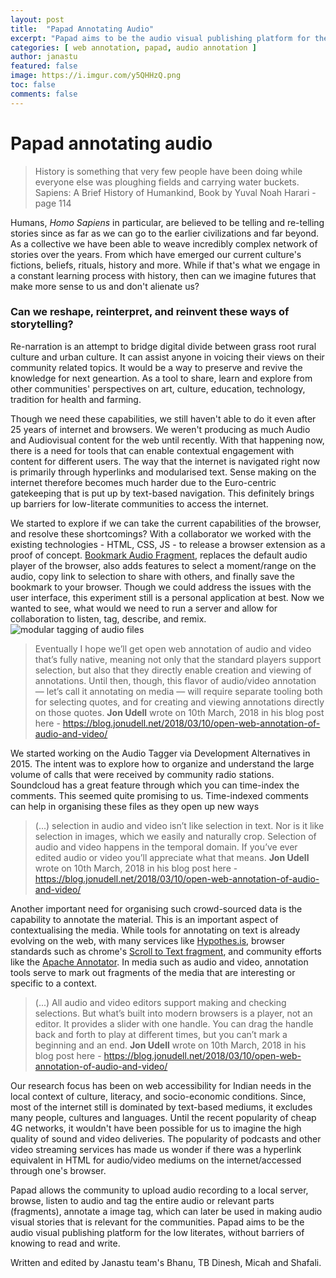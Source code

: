```yaml
---
layout: post
title:  "Papad Annotating Audio"
excerpt: "Papad aims to be the audio visual publishing platform for the low literates, without barriers of knowing to read and write."
categories: [ web annotation, papad, audio annotation ]
author: janastu
featured: false
image: https://i.imgur.com/y5QHHzQ.png
toc: false
comments: false
---
```


# Papad annotating audio

> History is something that very few people have been doing while everyone else was ploughing fields and carrying water buckets.
Sapiens: A Brief History of Humankind, Book by Yuval Noah Harari - page 114
>

Humans, *Homo Sapiens* in particular, are believed to be telling and re-telling stories since as far as we can go to the earlier civilizations and far beyond. As a collective we have been able to weave incredibly complex network of stories over the years. From which have emerged our current culture's fictions, beliefs, rituals, history and more. While if that's what we engage in a constant learning process with history, then can we imagine futures that make more sense to us and don't alienate us? 

### Can we reshape, reinterpret, and reinvent these ways of storytelling?

Re-narration is an attempt to bridge digital divide  between grass root rural culture and urban culture. It can assist anyone in voicing their views on their community related topics. It would be a way to preserve and revive the knowledge for next geneartion. As a tool to share, learn and explore from other communities' perspectives on art, culture, education, technology, tradition for health and farming.

Though we need these capabilities, we still haven't able to do it even after 25 years of internet and browsers. We weren't producing as much Audio and Audiovisual content for the web until recently. With that happening now, there is a need for tools that can enable contextual engagement with content for different users. The way that the internet is navigated right now is  primarily through hyperlinks and modularised text. Sense making on the internet therefore becomes much harder due to the Euro-centric gatekeeping that is put up by text-based navigation. This definitely brings up barriers for low-literate communities to access the internet.

We started to explore if we can take the current capabilities of the browser, and resolve these shortcomings? With a collaborator we worked with the existing technologies - HTML, CSS, JS - to  release a browser extension as a proof of concept. [Bookmark Audio Fragment](https://addons.mozilla.org/en-US/firefox/addon/bookmark-audio-fragment/), replaces the default audio player of the browser, also adds features to select a moment/range on the audio, copy link to selection to share with others, and finally save the bookmark to your browser. Though we could address the issues with the user interface, this experiment still is a personal application at best. Now we wanted to see, what would we need to run a server and allow for collaboration to listen, tag, describe, and remix.
![modular tagging of audio files](https://i.imgur.com/y5QHHzQ.png)

> Eventually I hope we’ll get open web annotation of audio and video that’s fully native, meaning not only that the standard players support selection, but also that they directly enable creation and viewing of annotations. Until then, though, this flavor of audio/video annotation — let’s call it annotating on media — will require separate tooling both for selecting quotes, and for creating and viewing annotations directly on those quotes. 
> **Jon Udell** wrote on 10th March, 2018 in his blog post here - https://blog.jonudell.net/2018/03/10/open-web-annotation-of-audio-and-video/
> 

We started working on the Audio Tagger via Development Alternatives in 2015. The intent was to explore how to organize and understand the large volume of calls that were received by community radio stations. Soundcloud has a great feature through which you can time-index the comments. This seemed quite promising to us. Time-indexed comments can help in organising these files as they open up new ways 

> (...) selection in audio and video isn’t like selection in text. Nor is it like selection in images, which we easily and naturally crop. Selection of audio and video happens in the temporal domain. If you’ve ever edited audio or video you’ll appreciate what that means.
> **Jon Udell** wrote on 10th March, 2018 in his blog post here - https://blog.jonudell.net/2018/03/10/open-web-annotation-of-audio-and-video/


Another important need for organising such crowd-sourced data is the capability to annotate the material. This is an important aspect of contextualising the media. While tools for annotating on text is already evolving on the web, with many services like [Hypothes.is](https://hypothes.is), browser standards such as chrome's [Scroll to Text fragment](https://chromestatus.com/feature/4733392803332096), and community efforts like the [Apache Annotator](https://annotator.apache.org/). In media such as audio and video, annotation tools serve to mark out fragments of the media that are interesting or specific to a context. 

> (...) All audio and video editors support making and checking selections. But what’s built into modern browsers is a player, not an editor. It provides a slider with one handle. You can drag the handle back and forth to play at different times, but you can’t mark a beginning and an end. 
> **Jon Udell** wrote on 10th March, 2018 in his blog post here - https://blog.jonudell.net/2018/03/10/open-web-annotation-of-audio-and-video/
> 

Our research focus has been on web accessibility for Indian needs in the local context of culture, literacy, and socio-economic conditions. Since, most of the internet still is dominated by text-based mediums, it excludes many people, cultures and languages. Until the recent popularity of cheap 4G networks, it wouldn't have been possible for us to imagine the high quality of sound and video deliveries. The popularity of podcasts and other video streaming services has made us wonder if there was a hyperlink equivalent in HTML for audio/video mediums on the internet/accessed through one's browser. 

Papad allows the community to upload audio recording to a local server, browse, listen to audio and tag the entire audio or relevant parts (fragments), annotate a image tag, which can later be used in making audio visual stories that is relevant for the communities. Papad aims to be the audio visual publishing platform for the low literates, without barriers of knowing to read and write.


Written and edited by Janastu team's Bhanu, TB Dinesh, Micah and Shafali.
